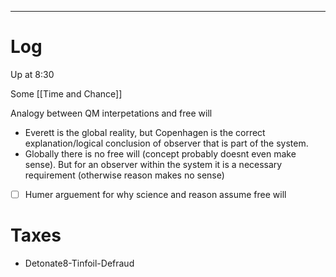 

---

# Log

Up at 8:30 

Some [[Time and Chance]]

Analogy between QM interpetations and free will 
- Everett is the global reality, but Copenhagen is the correct explanation/logical conclusion of observer that is part of the system. 
- Globally there is no free will (concept probably doesnt even make sense). But for an observer within the system it is a necessary requirement (otherwise reason makes no sense)
-   [ ] Humer arguement for why science and reason assume free will


# Taxes
- Detonate8-Tinfoil-Defraud